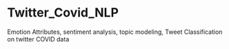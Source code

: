 # Twitter_Covid_NLP
Emotion Attributes, sentiment analysis, topic modeling, Tweet Classification on twitter COVID data
